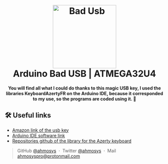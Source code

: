 <h1 align="center">
  <br>
  <a href=(https://amzn.to/32tLg3f"><img src="https://i.postimg.cc/43ncTMms/img-usb.png" alt="Bad Usb" width="200"></a>
  <br>
  Arduino Bad USB | ATMEGA32U4
  <br>
</h1>

<h4 align="center">You will find all what I could do thanks to this magic USB key, I used the libraries KeyboardAzertyFR on the Arduino IDE, because it corresponded to my use, so the programs are coded using it. 🔑</h4>

## 🛠 Useful links

- [Amazon link of the usb key](https://amzn.to/32tLg3f)
- [Arduino IDE software link](https://www.arduino.cc/en/Main/Software_)
- [Repositories github of the library for the Azerty keyboard](https://github.com/martin-leo/KeyboardAzertyFr)

> GitHub [@ahmosys](https://github.com/ahmosys) &nbsp;&middot;&nbsp;
> Twitter [@ahmosys](https://twitter.com/ahmosys) &nbsp;&middot;&nbsp;
> Mail ahmosyspro@protonmail.com
